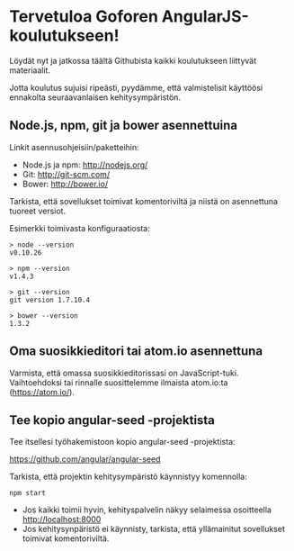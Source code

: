 # Tervetuloa Goforen AngularJS-koulutukseen!

Löydät nyt ja jatkossa täältä Githubista kaikki koulutukseen liittyvät materiaalit.

Jotta koulutus sujuisi ripeästi, pyydämme, että valmistelisit käyttöösi ennakolta seuraavanlaisen kehitysympäristön.

## Node.js, npm, git ja bower asennettuina

Linkit asennusohjeisiin/paketteihin:

- Node.js ja npm: <http://nodejs.org/>
- Git: <http://git-scm.com/>
- Bower: <http://bower.io/>

Tarkista, että sovellukset toimivat komentoriviltä ja niistä on asennettuna
tuoreet versiot.

Esimerkki toimivasta konfiguraatiosta:

    > node --version
    v0.10.26

    > npm --version
    v1.4.3

    > git --version
    git version 1.7.10.4

    > bower --version
    1.3.2

## Oma suosikkieditori tai atom.io asennettuna

Varmista, että omassa suosikkieditorissasi on JavaScript-tuki.
Vaihtoehdoksi tai rinnalle suosittelemme ilmaista atom.io:ta (<https://atom.io/>).

## Tee kopio angular-seed -projektista

Tee itsellesi työhakemistoon kopio angular-seed -projektista:

<https://github.com/angular/angular-seed>

Tarkista, että projektin kehitysympäristö käynnistyy komennolla:

    npm start

- Jos kaikki toimii hyvin, kehityspalvelin näkyy selaimessa osoitteella <http://localhost:8000>
- Jos kehitysynpäristö ei käynnisty, tarkista, että yllämainitut sovellukset
toimivat komentoriviltä.
